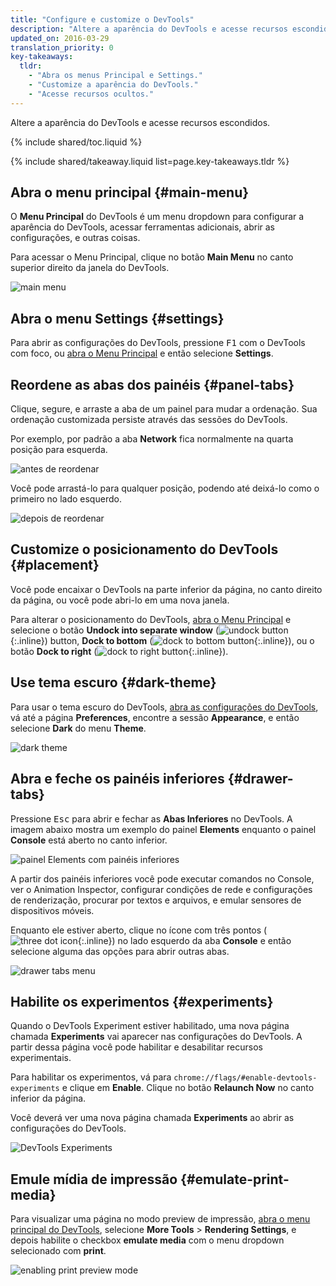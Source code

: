 ```yaml
---
title: "Configure e customize o DevTools"
description: "Altere a aparência do DevTools e acesse recursos escondidos."
updated_on: 2016-03-29
translation_priority: 0
key-takeaways:
  tldr:
    - "Abra os menus Principal e Settings."
    - "Customize a aparência do DevTools."
    - "Acesse recursos ocultos."
---
```


<p class="intro">Altere a aparência do DevTools e acesse recursos escondidos.</p>

{% include shared/toc.liquid %}

{% include shared/takeaway.liquid list=page.key-takeaways.tldr %}

## Abra o menu principal {#main-menu}

O **Menu Principal** do DevTools é um menu dropdown para configurar a aparência
do DevTools, acessar ferramentas adicionais, abrir as configurações, e outras coisas.

Para acessar o Menu Principal, clique no botão **Main Menu** no canto superior direito
da janela do DevTools.

![main menu](images/main-menu.png)

## Abra o menu Settings {#settings}

Para abrir as configurações do DevTools, pressione <kbd>F1</kbd> com o DevTools com foco,
ou [abra o Menu Principal](#main-menu) e então selecione **Settings**.

## Reordene as abas dos painéis {#panel-tabs}

Clique, segure, e arraste a aba de um painel para mudar a ordenação. Sua ordenação customizada
persiste através das sessões do DevTools.

Por exemplo, por padrão a aba **Network** fica normalmente na quarta posição para esquerda.

![antes de reordenar](images/before-reorder.png)

Você pode arrastá-lo para qualquer posição, podendo até deixá-lo como o primeiro no lado esquerdo.

![depois de reordenar](images/after-reorder.png)

## Customize o posicionamento do DevTools {#placement}

Você pode encaixar o DevTools na parte inferior da página, no canto direito da página, ou
você pode abri-lo em uma nova janela.

Para alterar o posicionamento do DevTools, [abra o Menu Principal](#main-menu) e selecione
o botão **Undock into separate window**
(![undock button](images/undock.png){:.inline})
button, **Dock to bottom**
(![dock to bottom button](images/dock-bottom.png){:.inline}), ou
o botão **Dock to right**
(![dock to right button](images/dock-right.png){:.inline}).

## Use tema escuro {#dark-theme}

Para usar o tema escuro do DevTools, [abra as configurações do DevTools](#settings),
vá até a página **Preferences**, encontre a sessão **Appearance**, e então
selecione **Dark** do menu **Theme**.

![dark theme](images/dark-theme.png)

## Abra e feche os painéis inferiores {#drawer-tabs}

Pressione <kbd>Esc</kbd> para abrir e fechar as **Abas Inferiores** no DevTools. A imagem
abaixo mostra um exemplo do painel **Elements** enquanto o painel **Console**
está aberto no canto inferior.

![painel Elements com painéis inferiores](images/drawer.png)

A partir dos painéis inferiores você pode executar comandos no Console, ver o Animation
Inspector, configurar condições de rede e configurações de renderização, procurar por
textos e arquivos, e emular sensores de dispositivos móveis.

Enquanto ele estiver aberto, clique no ícone com três pontos
(![three dot icon](images/three-dot.png){:.inline}) no lado esquerdo da aba
**Console** e então selecione alguma das opções para abrir outras abas.

![drawer tabs menu](images/drawer-tabs.png)

## Habilite os experimentos {#experiments}

Quando o DevTools Experiment estiver habilitado, uma nova página chamada **Experiments**
vai aparecer nas configurações do DevTools. A partir dessa página você pode habilitar e desabilitar
recursos experimentais.

Para habilitar os experimentos, vá para `chrome://flags/#enable-devtools-experiments`
e clique em **Enable**. Clique no botão **Relaunch Now** no canto inferior da página.

Você deverá ver uma nova página chamada **Experiments** ao abrir as configurações do DevTools.

![DevTools Experiments](images/experiments.png)

## Emule mídia de impressão {#emulate-print-media}

Para visualizar uma página no modo preview de impressão, [abra o menu principal do DevTools](#main-menu),
selecione **More Tools** > **Rendering Settings**, e depois habilite
o checkbox **emulate media** com o menu dropdown selecionado com **print**.

![enabling print preview mode](images/emulate-print-media.png)

